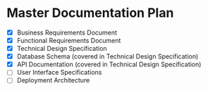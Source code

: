 # Master Documentation Plan

- [x] Business Requirements Document
- [x] Functional Requirements Document
- [x] Technical Design Specification
- [x] Database Schema (covered in Technical Design Specification)
- [x] API Documentation (covered in Technical Design Specification)
- [ ] User Interface Specifications
- [ ] Deployment Architecture
